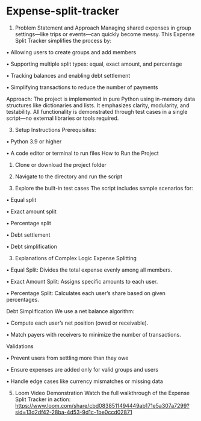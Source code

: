 # Expense-split-tracker
1. Problem Statement and Approach
Managing shared expenses in group settings—like trips or events—can quickly become messy. This Expense Split Tracker simplifies the process by:

• 	Allowing users to create groups and add members

• 	Supporting multiple split types: equal, exact amount, and percentage

• 	Tracking balances and enabling debt settlement

• 	Simplifying transactions to reduce the number of payments

Approach:
The project is implemented in pure Python using in-memory data structures like dictionaries and lists. It emphasizes clarity, modularity, and testability. All functionality is demonstrated through test cases in a single script—no external libraries or tools required.

3. Setup Instructions
Prerequisites:

• 	Python 3.9 or higher

• 	A code editor or terminal to run  files
How to Run the Project
1. 	Clone or download the project folder
2. 	Navigate to the directory and run the script

3. 	Explore the built-in test cases
The script includes sample scenarios for:

• 	Equal split

• 	Exact amount split

• 	Percentage split

• 	Debt settlement

• 	Debt simplification

3. Explanations of Complex Logic
Expense Splitting

• 	Equal Split: Divides the total expense evenly among all members.

• 	Exact Amount Split: Assigns specific amounts to each user.

• 	Percentage Split: Calculates each user’s share based on given percentages.

Debt Simplification
We use a net balance algorithm:

• 	Compute each user’s net position (owed or receivable).

• 	Match payers with receivers to minimize the number of transactions.

Validations

• 	Prevent users from settling more than they owe

• 	Ensure expenses are added only for valid groups and users

• 	Handle edge cases like currency mismatches or missing data

5. Loom Video Demonstration
Watch the full walkthrough of the Expense Split Tracker in action:
https://www.loom.com/share/cbd0838511494449ab171e5a307a7299?sid=13d2df42-28ba-4d53-9d1c-1be0ccd02871
